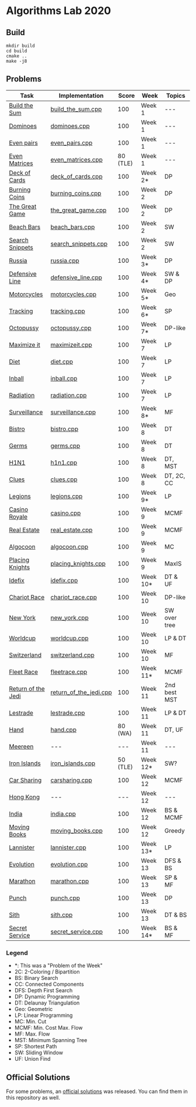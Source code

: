 # Algorithms Lab 2020

## Build

```shell script
mkdir build
cd build
cmake ..
make -j8
```

## Problems

| Task                                                  | Implementation                                        | Score     | Week      | Topics        | 
| ----------------------------------------------------- | ----------------------------------------------------- | --------- | --------- | ------------- |
| [Build the Sum](tasks/build_the_sum.pdf)              | [build_the_sum.cpp](src/build_the_sum.cpp)            | 100       | Week 1    | ---           |
| [Dominoes](tasks/dominoes.pdf)                        | [dominoes.cpp](src/dominoes.cpp)                      | 100       | Week 1    | ---           |
| [Even pairs](tasks/deck_of_cards.pdf)                 | [even_pairs.cpp](src/even_pairs.cpp)                  | 100       | Week 1    | ---           |
| [Even Matrices](tasks/even_matrices.pdf)              | [even_matrices.cpp](src/even_matrices.cpp)            | 80 (TLE)  | Week 1    | ---           |
| [Deck of Cards](tasks/deck_of_cards.pdf)              | [deck_of_cards.cpp](src/deck_of_cards.cpp)            | 100       | Week 2*   | DP            |
| [Burning Coins](tasks/burning_coins.pdf)              | [burning_coins.cpp](src/burning_coins.cpp)            | 100       | Week 2    | DP            |
| [The Great Game](tasks/the_great_game.pdf)            | [the_great_game.cpp](src/the_great_game.cpp)          | 100       | Week 2    | DP            |
| [Beach Bars](tasks/beach_bars.pdf)                    | [beach_bars.cpp](src/beach_bars.cpp)                  | 100       | Week 2    | SW            |
| [Search Snippets](tasks/search_snippets.pdf)          | [search_snippets.cpp](src/search_snippets.cpp)        | 100       | Week 2    | SW            |
| [Russia](tasks/russia.pdf)                            | [russia.cpp](src/russia_official_solution.cpp)        | 100       | Week 3*   | DP            |
| [Defensive Line](tasks/defensive_line.pdf)            | [defensive_line.cpp](src/defensive_line.cpp)          | 100       | Week 4*   | SW & DP       |
| [Motorcycles](tasks/motorcycles.pdf)                  | [motorcycles.cpp](src/motorcycles.cpp)                | 100       | Week 5*   | Geo           |
| [Tracking](tasks/tracking.pdf)                        | [tracking.cpp](src/tracking.cpp)                      | 100       | Week 6*   | SP            |
| [Octopussy](tasks/octopussy.pdf)                      | [octopussy.cpp](src/octopussy.cpp)                    | 100       | Week 7*   | DP-like       |
| [Maximize it](tasks/maximizeit.pdf)                   | [maximizeit.cpp](src/maximizeit.cpp)                  | 100       | Week 7    | LP            | 
| [Diet](tasks/diet.pdf)                                | [diet.cpp](src/diet.cpp)                              | 100       | Week 7    | LP            | 
| [Inball](tasks/inball.pdf)                            | [inball.cpp](src/inball.cpp)                          | 100       | Week 7    | LP            | 
| [Radiation](tasks/radiation.pdf)                      | [radiation.cpp](src/radiation.cpp)                    | 100       | Week 7    | LP            | 
| [Surveillance](tasks/surveillance.pdf)                | [surveillance.cpp](src/surveillance.cpp)              | 100       | Week 8*   | MF            |
| [Bistro](tasks/bistro.pdf)                            | [bistro.cpp](src/bistro.cpp)                          | 100       | Week 8    | DT            | 
| [Germs](tasks/germs.pdf)                              | [germs.cpp](src/germs.cpp)                            | 100       | Week 8    | DT            | 
| [H1N1](tasks/h1n1.pdf)                                | [h1n1.cpp](src/h1n1.cpp)                              | 100       | Week 8    | DT, MST       | 
| [Clues](tasks/clues.pdf)                              | [clues.cpp](src/clues.cpp)                            | 100       | Week 8    | DT, 2C, CC    | 
| [Legions](tasks/legions.pdf)                          | [legions.cpp](src/legions.cpp)                        | 100       | Week 9*   | LP            |
| [Casino Royale](tasks/casino.pdf)                     | [casino.cpp](src/casino.cpp)                          | 100       | Week 9    | MCMF          |
| [Real Estate](tasks/real_estate.pdf)                  | [real_estate.cpp](src/real_estate.cpp)                | 100       | Week 9    | MCMF          |
| [Algocoon](tasks/algocoon.pdf)                        | [algocoon.cpp](src/algocoon.cpp)                      | 100       | Week 9    | MC            |
| [Placing Knights](tasks/placing_knights.pdf)          | [placing_knights.cpp](src/placing_knights.cpp)        | 100       | Week 9    | MaxIS         |
| [Idefix](tasks/idefix.pdf)                            | [idefix.cpp](src/idefix.cpp)                          | 100       | Week 10*  | DT & UF       |
| [Chariot Race](tasks/chariot_race.pdf)                | [chariot_race.cpp](src/chariot_race.cpp)              | 100       | Week 10   | DP-like       |
| [New York](tasks/new_york.pdf)                        | [new_york.cpp](src/new_york.cpp)                      | 100       | Week 10   | SW over tree  |
| [Worldcup](tasks/worldcup.pdf)                        | [worldcup.cpp](src/worldcup.cpp)                      | 100       | Week 10   | LP & DT       |
| [Switzerland](tasks/switzerland.pdf)                  | [switzerland.cpp](src/switzerland.cpp)                | 100       | Week 10   | MF            |
| [Fleet Race](tasks/fleetrace.pdf)                     | [fleetrace.cpp](src/fleetrace.cpp)                    | 100       | Week 11*  | MCMF          |
| [Return of the Jedi](tasks/return_of_the_jedi.pdf)    | [return_of_the_jedi.cpp](src/return_of_the_jedi.cpp)  | 100       | Week 11   | 2nd best MST  |
| [Lestrade](tasks/lestrade.pdf)                        | [lestrade.cpp](src/lestrade.cpp)                      | 100       | Week 11   | LP & DT       |
| [Hand](tasks/hand.pdf)                                | [hand.cpp](src/hand.cpp)                              | 80 (WA)   | Week 11   | DT, UF        |
| [Meereen](tasks/meereen.pdf)                          | ---                                                   | ---       | Week 11   | ---           |
| [Iron Islands](tasks/iron_islands.pdf)                | [iron_islands.cpp](src/iron_islands.cpp)              | 50 (TLE)  | Week 12*  | SW?           |
| [Car Sharing](tasks/carsharing.pdf)                   | [carsharing.cpp](src/carsharing.cpp)                  | 100       | Week 12   | MCMF          |
| [Hong Kong](tasks/hongkong.pdf)                       | ---                                                   | ---       | Week 12   | ---           |
| [India](tasks/india.pdf)                              | [india.cpp](src/india.cpp)                            | 100       | Week 12   | BS & MCMF     |
| [Moving Books](tasks/moving_books.pdf)                | [moving_books.cpp](src/moving_books.cpp)              | 100       | Week 12   | Greedy        |
| [Lannister](tasks/lannister.pdf)                      | [lannister.cpp](src/lannister.cpp)                    | 100       | Week 13*  | LP            |
| [Evolution](tasks/evolution.pdf)                      | [evolution.cpp](src/evolution.cpp)                    | 100       | Week 13   | DFS & BS      |
| [Marathon](tasks/marathon.pdf)                        | [marathon.cpp](src/marathon.cpp)                      | 100       | Week 13   | SP & MF       |
| [Punch](tasks/punch.pdf)                              | [punch.cpp](src/punch.cpp)                            | 100       | Week 13   | DP            |
| [Sith](tasks/sith.pdf)                                | [sith.cpp](src/sith.cpp)                              | 100       | Week 13   | DT & BS       |
| [Secret Service](tasks/secret_service.pdf)            | [secret_service.cpp](src/secret_service.cpp)          | 100       | Week 14*  | BS & MF       |


### Legend
- *: This was a "Problem of the Week"
- 2C: 2-Coloring / Bipartition
- BS: Binary Search
- CC: Connected Components
- DFS: Depth First Search
- DP: Dynamic Programming
- DT: Delaunay Triangulation
- Geo: Geometric
- LP: Linear Programming
- MC: Min. Cut
- MCMF: Min. Cost Max. Flow
- MF: Max. Flow
- MST: Minimum Spanning Tree
- SP: Shortest Path
- SW: Sliding Window
- UF: Union Find

## Official Solutions

For some problems, an [official solutions](official_solutions) was released. You can find them in this repository as well.
